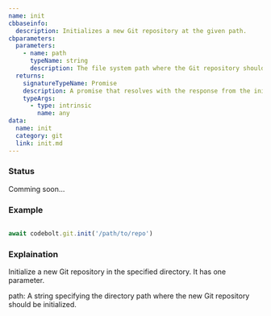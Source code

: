 ```yaml
---
name: init
cbbaseinfo:
  description: Initializes a new Git repository at the given path.
cbparameters:
  parameters:
    - name: path
      typeName: string
      description: The file system path where the Git repository should be initialized.
  returns:
    signatureTypeName: Promise
    description: A promise that resolves with the response from the init event.
    typeArgs:
      - type: intrinsic
        name: any
data:
  name: init
  category: git
  link: init.md
---
```

<CBBaseInfo/> 
 <CBParameters/>


### Status 

Comming soon...


### Example

```js

await codebolt.git.init('/path/to/repo')

```

### Explaination

Initialize a new Git repository in the specified directory. It has one parameter.

path: A string specifying the directory path where the new Git repository should be initialized.